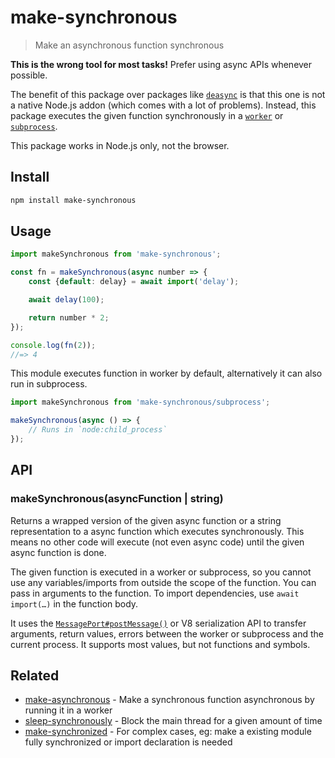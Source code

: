 # make-synchronous

> Make an asynchronous function synchronous

**This is the wrong tool for most tasks!** Prefer using async APIs whenever possible.

The benefit of this package over packages like [`deasync`](https://github.com/abbr/deasync) is that this one is not a native Node.js addon (which comes with a lot of problems). Instead, this package executes the given function synchronously in a [`worker`](https://nodejs.org/api/worker_threads.html) or [`subprocess`](https://nodejs.org/api/child_process.html).

This package works in Node.js only, not the browser.

## Install

```sh
npm install make-synchronous
```

## Usage

```js
import makeSynchronous from 'make-synchronous';

const fn = makeSynchronous(async number => {
	const {default: delay} = await import('delay');

	await delay(100);

	return number * 2;
});

console.log(fn(2));
//=> 4
```

This module executes function in worker by default, alternatively it can also run in subprocess.

```js
import makeSynchronous from 'make-synchronous/subprocess';

makeSynchronous(async () => {
	// Runs in `node:child_process`
});
```

## API

### makeSynchronous(asyncFunction | string)

Returns a wrapped version of the given async function or a string representation to a async function which executes synchronously. This means no other code will execute (not even async code) until the given async function is done.

The given function is executed in a worker or subprocess, so you cannot use any variables/imports from outside the scope of the function. You can pass in arguments to the function. To import dependencies, use `await import(…)` in the function body.

It uses the [`MessagePort#postMessage()`](https://nodejs.org/api/worker_threads.html#portpostmessagevalue-transferlist) or V8 serialization API to transfer arguments, return values, errors between the worker or subprocess and the current process. It supports most values, but not functions and symbols.

## Related

- [make-asynchronous](https://github.com/sindresorhus/make-asynchronous) - Make a synchronous function asynchronous by running it in a worker
- [sleep-synchronously](https://github.com/sindresorhus/sleep-synchronously) - Block the main thread for a given amount of time
- [make-synchronized](https://github.com/fisker/make-synchronized) - For complex cases, eg: make a existing module fully synchronized or import declaration is needed
